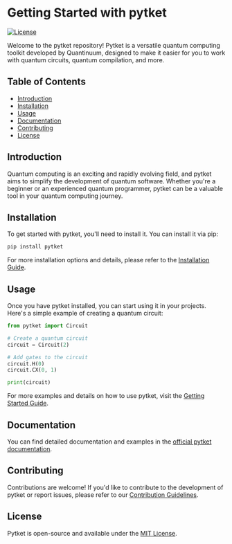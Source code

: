 # Getting Started with pytket

[![License](https://img.shields.io/github/license/quantinuum/pytket)](https://github.com/MonitSharma/quantinuum/blob/main/LICENSE)

Welcome to the pytket repository! Pytket is a versatile quantum computing toolkit developed by Quantinuum, designed to make it easier for you to work with quantum circuits, quantum compilation, and more.

## Table of Contents

- [Introduction](#introduction)
- [Installation](#installation)
- [Usage](#usage)
- [Documentation](#documentation)
- [Contributing](#contributing)
- [License](#license)

## Introduction

Quantum computing is an exciting and rapidly evolving field, and pytket aims to simplify the development of quantum software. Whether you're a beginner or an experienced quantum programmer, pytket can be a valuable tool in your quantum computing journey.

## Installation

To get started with pytket, you'll need to install it. You can install it via pip:

```bash
pip install pytket
```

For more installation options and details, please refer to the [Installation Guide](https://github.com/quantinuum/pytket#installation).

## Usage

Once you have pytket installed, you can start using it in your projects. Here's a simple example of creating a quantum circuit:

```python
from pytket import Circuit

# Create a quantum circuit
circuit = Circuit(2)

# Add gates to the circuit
circuit.H(0)
circuit.CX(0, 1)

print(circuit)

```

For more examples and details on how to use pytket, visit the [Getting Started Guide](https://github.com/quantinuum/pytket#getting-started).


## Documentation

You can find detailed documentation and examples in the [official pytket documentation](https://pytket.readthedocs.io/).



## Contributing

Contributions are welcome! If you'd like to contribute to the development of pytket or report issues, please refer to our [Contribution Guidelines](https://github.com/quantinuum/pytket/blob/main/CONTRIBUTING.md).


## License

Pytket is open-source and available under the [MIT License](https://github.com/quantinuum/pytket/blob/main/LICENSE).
